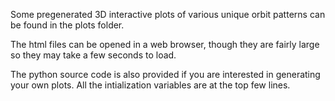 Some pregenerated 3D interactive plots of various unique orbit patterns can be found in the plots folder.

The html files can be opened in a web browser, though they are fairly large so they may take a few seconds to load.

The python source code is also provided if you are interested in generating your own plots. All the intialization variables are at the top few lines.
